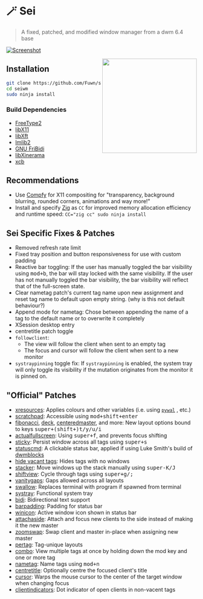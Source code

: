 # 🪄 Sei

> A fixed, patched, and modified window manager from a dwm 6.4 base

[![Screenshot](https://i.imgur.com/GEDBZ6N.png)](https://i.imgur.com/GEDBZ6N.png)

<a href="https://anilist.co/character/188173/" target="_blank"><img src="https://i.imgur.com/MVp2ULn.png" align="right" height="250vw"></a>

## Installation

```bash
git clone https://github.com/Fuwn/seiwm.git
cd seiwm
sudo ninja install
```

### Build Dependencies

- [FreeType2](https://freetype.org/)
- [libX11](https://x.org/releases/current/doc/libX11/libX11/libX11.html)
- [libXft](https://gitlab.freedesktop.org/xorg/lib/libxft)
- [Imlib2](https://docs.enlightenment.org/api/imlib2/html/index.html)
- [GNU FriBidi](https://github.com/fribidi/fribidi)
- [libXinerama](https://gitlab.freedesktop.org/xorg/lib/libxinerama)
- [xcb](https://xcb.freedesktop.org/)

## Recommendations

- Use [Compfy](https://github.com/Fuwn/compfy) for X11 compositing for
  "transparency, background blurring, rounded corners, animations and way more!"
- Install and specify [Zig](https://ziglang.org/) as `CC` for improved memory
  allocation efficiency and runtime speed: `CC="zig cc" sudo ninja install`

## Sei Specific Fixes & Patches

- Removed refresh rate limit
- Fixed tray position and button responsiveness for use with custom padding
- Reactive bar toggling: If the user has manually toggled the bar visibility
  using <kbd>mod+b</kbd>, the bar
  will stay locked with the same visibility. If the user has not manually
  toggled the bar visibility, the bar visibility will
  reflect that of the full-screen state.
- Clear nametag patch's current tag name upon new assignment and reset tag name
  to default upon empty string. (why is this not default behaviour?)
- Append mode for nametag: Chose between appending the name of a tag to the
  default name or to overwrite it completely
- XSession desktop entry
- centretitle patch toggle
- `followclient`:
  - The view will follow the client when sent to an empty tag
  - The focus and cursor will follow the client when sent to a new monitor
- `systraypinning` toggle fix: If `systraypinning` is enabled, the system tray will
  only toggle its visibility if the mutation originates from the monitor it is
  pinned on.

## "Official" Patches

- [xresources](https://dwm.suckless.org/patches/xresources/): Applies colours
  and other variables (i.e. using [`pywal`](https://github.com/dylanaraps/pywal)
  , etc.)
- [scratchpad](https://dwm.suckless.org/patches/scratchpad/): Accessible using
  <kbd>mod+shift+enter</kbd>
- [fibonacci](https://dwm.suckless.org/patches/fibonacci/),
  [deck](https://dwm.suckless.org/patches/deck/),
  [centeredmaster](https://dwm.suckless.org/patches/centeredmaster/), and more:
  New layout options bound to keys <kbd>super+(shift+)t/y/u/i</kbd>
- [actualfullscreen](https://dwm.suckless.org/patches/actualfullscreen/): Using
  <kbd>super+f</kbd>, and prevents focus shifting
- [sticky](https://dwm.suckless.org/patches/sticky/): Persist window across all
  tags using <kbd>super+s</kbd>
- [statuscmd](https://dwm.suckless.org/patches/statuscmd/): A clickable status
  bar, applied if using Luke Smith's build of [dwmblocks](https://github.com/lukesmithxyz/dwmblocks)
- [hide vacant tags](https://dwm.suckless.org/patches/hide_vacant_tags/): Hides
  tags with no windows
- [stacker](https://dwm.suckless.org/patches/stacker/): Move windows up the
  stack manually using <kbd>super-K/J</kbd>
- [shiftview](https://dwm.suckless.org/patches/nextprev/): Cycle through tags
  using <kbd>super+g/;</kbd>
- [vanitygaps](https://dwm.suckless.org/patches/vanitygaps/): Gaps allowed
  across all layouts
- [swallow](https://dwm.suckless.org/patches/swallow/): Replaces terminal with
  program if spawned from terminal
- [systray](https://dwm.suckless.org/patches/systray/): Functional system tray
- [bidi](https://dwm.suckless.org/patches/bidi/): Bidirectional text support
- [barpadding](https://dwm.suckless.org/patches/barpadding/): Padding for status
  bar
- [winicon](https://dwm.suckless.org/patches/winicon/): Active window icon shown
  in status bar
- [attachaside](https://dwm.suckless.org/patches/attachaside/): Attach and focus
  new clients to the side instead of making it the new master
- [zoomswap](https://dwm.suckless.org/patches/zoomswap/): Swap client and master
  in-place when assigning new master
- [pertag](https://dwm.suckless.org/patches/pertag/): Tag-unique layouts
- [combo](https://dwm.suckless.org/patches/combo/): View multiple tags at once by
  holding down the mod key and one or more tag
- [nametag](https://dwm.suckless.org/patches/nametag/): Name tags using <kbd>mod+n</kbd>
- [centretitle](https://dwm.suckless.org/patches/centretitle/): Optionally
  centre the focused client's title
- [cursor](https://dwm.suckless.org/patches/cursorwarp/): Warps the mouse cursor
  to the center of the target window when changing focus
- [clientindicators](https://dwm.suckless.org/patches/clientindicators/): Dot indicator of open clients in non-vacent tags

